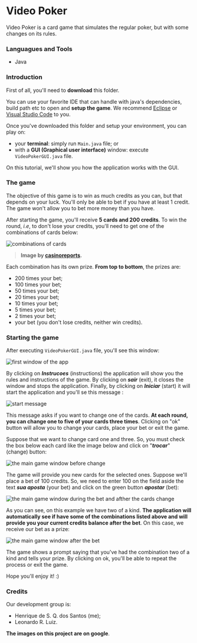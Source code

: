 # Video Poker
Video Poker is a card game that simulates the regular poker, but with some changes on its rules. 

### Languagues and Tools
- Java

### Introduction
First of all, you'll need to **download** this folder. 

You can use your favorite IDE that can handle with java's dependencies, build path etc to open and **setup the game**. We recommend [Eclipse](https://www.eclipse.org/downloads/) or [Visual Studio Code](https://code.visualstudio.com/download) to you.

Once you've downloaded this folder and setup your environment, you can play on:

- your **terminal**: simply run `Main.java` file; or
- with a **GUI (Graphical user interface)** window: execute `VideoPokerGUI.java` file.

On this tutorial, we'll show you how the application works with the GUI.

### The game
The objective of this game is to win as much credits as you can, but that depends on your luck.  You'll only be able to bet if you have at least 1 credit. The game won't allow you to bet more money than you have.

After starting the game, you'll receive **5 cards and 200 credits**. To win the round, *i.e*, to don't lose your credits, you'll need to get one of the combinations of cards below:

![combinations of cards](https://i.imgur.com/pgdI49o.png)

> **Image by [casinoreports](https://www.casinoreports.ca/video-poker/rules/).**

Each combination has its own prize. **From top to bottom**, the prizes are:

 - 200 times your bet;
- 100 times your bet;
- 50 times your bet;
- 20 times your bet;
- 10 times your bet;
- 5 times your bet;
- 2 times your bet;
- your bet (you don't lose credits, neither win credits).

### Starting the game
After executing `VideoPokerGUI.java` file, you'll see this window:

![first window of the app](https://i.imgur.com/0ElV0lS.png)

By clicking on ***Instrucoes*** (instructions) the application will show you the rules and instructions of the game. By clicking on ***sair*** (exit), it closes the window and stops the application. Finally, by clicking on ***Iniciar***  (start) it will start the application and you'll se this message :

![start message](https://i.imgur.com/tfomLcV.png)

This message asks if you want to change one of the cards. **At each round, you can change one to five of your cards three times**. Clicking on "ok" button will allow you to change your cards, place your bet or exit the game. 

Suppose that we want to change card one and three. So, you must check the box below each card like the image below and click on "***trocar***" (change) button:

![the main game window before change](https://i.imgur.com/xQfyxhx.png)

The game will provide you new cards for the selected ones. Suppose we'll place a bet of 100 credits. So, we need to enter 100 on the field aside the text ***sua aposta*** (your bet) and click on the green button ***apostar*** (bet):

![the main game window during the bet and afther the cards change](https://i.imgur.com/3kKJeT1.png)

As you can see, on this example we have two of a kind. **The application will automatically see if have some of the combinations listed above and will provide you your current credits balance after the bet**. On this case, we receive our bet as a prize:

![the main game window after the bet](https://i.imgur.com/FDNEUhu.png)

The game shows a prompt saying that you've had the combination two of a kind and tells your prize. By clicking on ok, you'll be able to repeat the process or exit the game.

Hope you'll enjoy it! :)

### Credits
Our development group is:
 - Henrique de S. Q. dos Santos (me);
- Leonardo R. Luiz.

**The images on this project are on google**.
